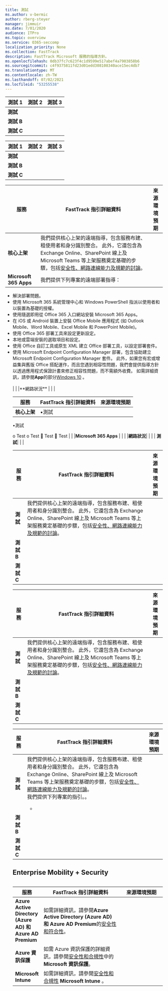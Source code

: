 ```yaml
---
title: 測試
ms.author: v-bermic
author: rberg-steyer
manager: jimmuir
ms.date: 7/01/2020
audience: ITPro
ms.topic: overview
ms.service: O365-seccomp
localization_priority: None
ms.collection: FastTrack
description: FastTrack Microsoft 服務的指導方針。
ms.openlocfilehash: 0db37fc7c623f4c1d9599e517abef4a7903858b6
ms.sourcegitcommit: c4f9375811fd23d01edd308108340ace15ec4db7
ms.translationtype: MT
ms.contentlocale: zh-TW
ms.lasthandoff: 07/02/2021
ms.locfileid: "53255538"
---
```

|測試 1  |測試 2 |測試 3  |
|---------|---------|---------|
|**測試**     |         |         |
|**測試 B**     |         |         |
|**測試 C**     |         |         |





|測試 1  |測試 2  |測試 3  |
|---------|---------|---------|
|**測試**     |         |         |
|**測試 B**     |         |         |
|**測試 C**     |         |         |




|服務  |FastTrack 指引詳細資料  |來源環境預期  |
|---------|---------|---------|
|**核心上架**    |   我們提供核心上架的遠端指導，包含服務布建、租使用者和身分識別整合。 此外，它還包含為 Exchange Online、SharePoint 線上及 Microsoft Teams 等上架服務奠定基礎的步驟，包括<a href="/office365/enterprise/office-365-network-connectivity-principles">安全性、網路連線能力及規範的討論</a>。       |         |
|**Microsoft 365 Apps**    |   我們提供下列專案的遠端部署指導：  
<ul>
<li>  解決部署問題。  </li>
<li>  使用 Microsoft 365 系統管理中心和 Windows PowerShell 指派以使用者和以裝置為基礎的授權。  </li>
<li>  使用隨選即用從 Office 365 入口網站安裝 Microsoft 365 Apps。  </li>
<li>  在 iOS 或 Android 裝置上安裝 Office Mobile 應用程式 (如 Outlook Mobile、Word Mobile、Excel Mobile 和 PowerPoint Mobile)。  </li>
<li>  使用 Office 365 部署工具來設定更新設定。  </li>
<li>  本地或雲端安裝的選取項目和設定。  </li>
<li>  使用 Office 自訂工具或原生 XML 建立 Office 部署工具，以設定部署套件。  </li>
<li>  使用 Microsoft Endpoint Configuration Manager 部署，包含協助建立 Microsoft Endpoint Configuration Manager 套件。  
  此外，如果您有宏或增益集與舊版 Office 搭配運作，而且您遇到相容性問題，我們會提供指導方針以透過應用程式保證計畫來修正相容性問題，而不需額外收費。 如需詳細資訊，請參閱<strong>App</strong>的部分<a href="#windows-10">Windows 10</a> 。 </li>  </br>    |        | |**網路狀況**     |       |        |






|服務  |FastTrack 指引詳細資料  |來源環境預期  |
|---------|---------|---------|
|**核心上架**    |    •測試 
•測試


o Test o Test  Test  Test |        | |**Microsoft 365 Apps** |        |        | |**網路狀況**|        |        | | **測試**|         |       |



|服務  |FastTrack 指引詳細資料  |來源環境預期 |
|---------|---------|---------|
|**測試**     |   我們提供核心上架的遠端指導，包含服務布建、租使用者和身分識別整合。 此外，它還包含為 Exchange Online、SharePoint 線上及 Microsoft Teams 等上架服務奠定基礎的步驟，包括<a href="/office365/enterprise/office-365-network-connectivity-principles">安全性、網路連線能力及規範的討論</a>。      |         |
|**測試 B**     |         |         |
|**測試 C**     |         |         |


|服務  |FastTrack 指引詳細資料  |來源環境預期 |
|---------|---------|---------|
|**測試**     |    我們提供核心上架的遠端指導，包含服務布建、租使用者和身分識別整合。 此外，它還包含為 Exchange Online、SharePoint 線上及 Microsoft Teams 等上架服務奠定基礎的步驟，包括<a href="/office365/enterprise/office-365-network-connectivity-principles">安全性、網路連線能力及規範的討論</a>。     |         |
|**測試 B**     |         |         |
|**測試 C**     |         |         |


|服務  |FastTrack 指引詳細資料  |來源環境預期 |
|---------|---------|---------|
|**測試**     |  我們提供核心上架的遠端指導，包含服務布建、租使用者和身分識別整合。 此外，它還包含為 Exchange Online、SharePoint 線上及 Microsoft Teams 等上架服務奠定基礎的步驟，包括<a href="/office365/enterprise/office-365-network-connectivity-principles">安全性、網路連線能力及規範的討論</a>。 <br>   我們提供下列專案的指引。。 </br>    <ul> <li>|  </li>     <ul>  |<li> </li> </ul> </ul>
|**測試 B**     |         |         |
|**測試 C**     |         |         |












## <a name="enterprise-mobility--security"></a>Enterprise Mobility + Security 

<table>
<table style="width: 100%">
<colgroup>
<col span="1" style="width: 15%;">
<col span="1" style="width: 55%;">
<col span="1" style="width: 30%;">
</colgroup>
<thead>
<tr class="header">
<th>服務</th>
<th>FastTrack 指引詳細資料</th>
<th>來源環境預期</th>
</tr>
</thead>
<tbody>
<tr class="even">
<td><strong>Azure Active Directory (Azure AD) 和 Azure AD Premium</strong></td>
<td>  如需詳細資訊，請參閱<strong>Azure Active Directory (Azure AD) 和 Azure AD Premium</strong>的<a href="/fasttrack/products-and-capabilities#security-and-compliance">安全性和符合性</a>。</td>
<td></td>
</tr>
<tr class="odd">
<td><strong>Azure 資訊保護 </strong></td>
<td>  如需 Azure 資訊保護的詳細資訊，請參閱<a href="/fasttrack/products-and-capabilities#security-and-compliance">安全性和合規性</a>中的<strong>Microsoft 資訊保護</strong>。  </td>
<td>  
  
</td>
</tr>
<tr class="even">
<td><strong>Microsoft Intune</strong></td>
<td>  如需詳細資訊，請參閱<a href="/fasttrack/products-and-capabilities#security-and-compliance">安全性和合規性</a> <strong>Microsoft Intune</strong> 。
  </td>
<td>  
  
</td>
</tr>
</tbody>
</table>